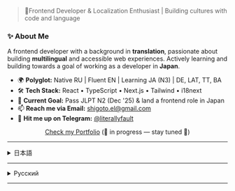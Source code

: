 > 🌿Frontend Developer & Localization Enthusiast | Building cultures with code and language

### ✨ About Me

A frontend developer with a background in **translation**, passionate about building **multilingual** and accessible web experiences. Actively learning and building towards a goal of working as a developer in **Japan**.

*   🌍 **Polyglot:** Native RU | Fluent EN | Learning JA (N3) | DE, LAT, TT, BA
*   🛠️ **Tech Stack:** React • TypeScript • Next.js • Tailwind • i18next
*   🎯 **Current Goal:** Pass JLPT N2 (Dec '25) & land a frontend role in Japan
*   📫 **Reach me via Email:** [shigoto.el@gmail.com](mailto:shigoto.el@gmail.com)
*   📨 **Hit me up on Telegram:** [@literallyfault](https://t.me/literallyfault)

<div align="center">
  <a href="/">Check my Portfolio</a>
  (🚧 in progress — stay tuned 🚧)
</div>

--- 
<details>
<summary>日本語</summary>

### ✨ 自己紹介

**翻訳**のバックグラウンドを持つフロントエンド開発者です。**多言語**対応のWeb体験を構築することに情熱を持っています。**日本**でフロントエンドエンジニアとして活躍することを目指しています。

*   🌍 **言語:** ロシア語（母国語）| 英語（流暢）| 日本語（学習中、N3取得）| ドイツ語、ラテン語、タタール語、バシキール語
*   🛠️ **技術スタック:** React • TypeScript • Next.js • Tailwind CSS • i18next
*   🎯 **現在の目標:** 2025年12月のJLPT N2合格 & 日本でのフロントエンドエンジニアとしての就職
*   📫 **メール:** [shigoto.el@gmail.com](mailto:shigoto.el@gmail.com) *(正式なお問い合わせはこちらへ)*
*   📨 **Telegram:** [@literallyfault](https://t.me/literallyfault) *(気軽にご連絡ください！)*

<div align="center">
  <a href="/">ポートフォリオ</a>
  （準備中）
</div>

</details>

---

<details>
<summary>Русский</summary>

### ✨ О себе 

Увлечённая фронтенд-разработчица и **переводчица**, стремлюсь создавать **локализованные** и респонсивные сайты. В ближайшем будущем планирую перебраться в **Японию**.

*   🌍 **Языки:** Русский (родной) | English (С1~) | 日本語 (Японский, N3) | Deutsch, lingua Latina, Татарча, Башҡортса
*   🛠️ **Инструменты:** React • TypeScript • Next.js • Tailwind • i18next
*   🎯 **Цель:** Сдать экзамен по японскому JLPT N2 (декабрь '25) и получить оффер разработчиком в Японии
*   📫 **Почта:** [shigoto.el@gmail.com](mailto:shigoto.el@gmail.com)
*   📨 **Telegram:** [@literallyfault](https://t.me/literallyfault)

<div align="center">
  <a href="/">Портфолио</a>
  (оффлайн • в разработке)
</div>

</details>

---